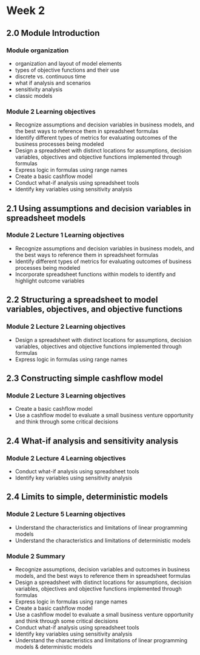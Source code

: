 # Week 2

## 2.0 Module Introduction

### Module organization

- organization and layout of model elements
- types of objective functions and their use
- discrete vs. continuous time
- what if analysis and scenarios
- sensitivity analysis
- classic models

### Module 2 Learning objectives

- Recognize assumptions and decision variables in business models, and the best ways to reference them in spreadsheet formulas
- Identify different types of metrics for evaluating outcomes of the business processes being modeled
- Design a spreadsheet with distinct locations for assumptions, decision variables, objectives and objective functions implemented through formulas
- Express logic in formulas using range names
- Create a basic cashflow model
- Conduct what-if analysis using spreadsheet tools
- Identify key variables using sensitivity analysis

## 2.1 Using assumptions and decision variables in spreadsheet models

### Module 2 Lecture 1 Learning objectives

- Recognize assumptions and decision variables in business models, and the best ways to reference them in spreadsheet formulas
- Identify different types of metrics for evaluating outcomes of business processes being modeled
- Incorporate spreadsheet functions within models to identify and highlight outcome variables

## 2.2 Structuring a spreadsheet to model variables, objectives, and objective functions

### Module 2 Lecture 2 Learning objectives

- Design a spreadsheet with distinct locations for assumptions, decision variables, objectives and objective functions implemented through formulas
- Express logic in formulas using range names

## 2.3 Constructing simple cashflow model

### Module 2 Lecture 3 Learning objectives

- Create a basic cashflow model
- Use a cashflow model to evaluate a small business venture opportunity and think through some critical decisions

## 2.4 What-if analysis and sensitivity analysis

### Module 2 Lecture 4 Learning objectives

- Conduct what-if analysis using spreadsheet tools
- Identify key variables using sensitivity analysis

## 2.4 Limits to simple, deterministic models

### Module 2 Lecture 5 Learning objectives

- Understand the characteristics and limitations of linear programming models
- Understand the characteristics and limitations of deterministic models

### Module 2 Summary

- Recognize assumptions, decision variables and outcomes in business models, and the best ways to reference them in spreadsheet formulas
- Design a spreadsheet with distinct locations for assumptions, decision variables, objectives and objective functions implemented through formulas
- Express logic in formulas using range names
- Create a basic cashflow model
- Use a cashflow model to evaluate a small business venture opportunity and think through some critical decisions
- Conduct what-if analysis using spreadsheet tools
- Identify key variables using sensitivity analysis
- Understand the characteristics and limitations of linear programming models & deterministic models